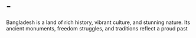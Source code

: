 # -
Bangladesh is a land of rich history, vibrant culture, and stunning nature. Its ancient monuments, freedom struggles, and traditions reflect a proud past
